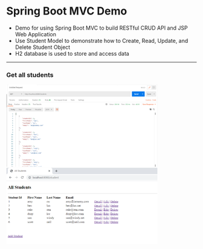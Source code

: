 # Spring Boot MVC Demo
<ul>
  <li>Demo for using Spring Boot MVC to build RESTful CRUD API and JSP Web Application</li>
  <li>Use Student Model to demonstrate how to Create, Read, Update, and Delete Student Object</li>
  <li>H2 database is used to store and access data</li>
</ul>


<hr />
<h3> Get all students </h3>
<p>
<img src="./images/allStudents_postman.png" width="400">
<img src="./images/allStudents_jsp.png" width="400">
</p>
